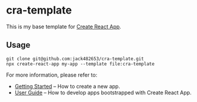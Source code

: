 # cra-template

This is my base template for [Create React App](https://github.com/facebook/create-react-app).

## Usage

```
git clone git@github.com:jack482653/cra-template.git
npx create-react-app my-app --template file:cra-template
```

For more information, please refer to:

- [Getting Started](https://create-react-app.dev/docs/getting-started) – How to create a new app.
- [User Guide](https://create-react-app.dev) – How to develop apps bootstrapped with Create React App.

